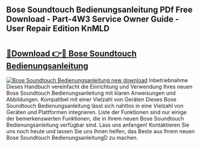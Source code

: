 ## Bose Soundtouch Bedienungsanleitung PDf Free Download - Part-4W3 Service Owner Guide - User Repair Edition KnMLD

# <h2><a href="http://df3yvx.blite.top/?on=Bose+Soundtouch+Bedienungsanleitung">🔗Download 👉🔴 Bose Soundtouch Bedienungsanleitung</a></h2>

[![Bose Soundtouch Bedienungsanleitung new download](https://i.imgur.com/lujVjoI.png)](http://df3yvx.blite.top/?on=Bose+Soundtouch+Bedienungsanleitung)
Inbetriebnahme Dieses Handbuch vereinfacht die Einrichtung und Verwendung Ihres neuen Bose Soundtouch Bedienungsanleitung mit klaren Anweisungen und Abbildungen. Kompatibel mit einer Vielzahl von Geräten Dieses Bose Soundtouch Bedienungsanleitung lässt sich nahtlos in eine Vielzahl von Geräten und Plattformen integrieren. Liste der Funktionen sind nur einige der bemerkenswerten Funktionen, die in Ihrem neuen Bose Soundtouch Bedienungsanleitung verfügbar sind. Lass uns anfangen! Kontaktieren Sie uns noch heute und lassen Sie uns Ihnen helfen, das Beste aus Ihrem neuen Bose Soundtouch BedienungsanleitungD zu machen.

